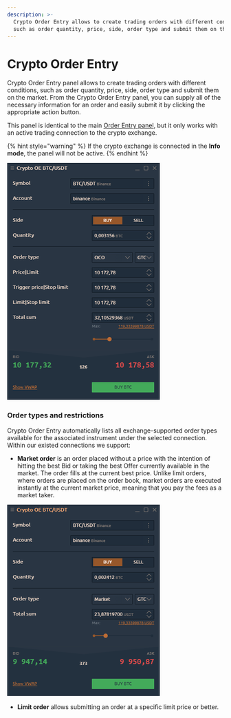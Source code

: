 ```yaml
---
description: >-
  Crypto Order Entry allows to create trading orders with different conditions,
  such as order quantity, price, side, order type and submit them on the market.
---
```


# Crypto Order Entry

Crypto Order Entry panel allows to create trading orders with different conditions, such as order quantity, price, side, order type and submit them on the market. From the Crypto Order Entry panel, you can supply all of the necessary information for an order and easily submit it by clicking the appropriate action button.

This panel is identical to the main [Order Entry panel](order-entry/), but it only works with an active trading connection to the crypto exchange.

{% hint style="warning" %}
If the crypto exchange is connected in the **Info mode**, the panel will not be active.
{% endhint %}

![General view of Crypto Order Entry panel](../.gitbook/assets/crypto-oe-panel_general_view.png)

### **Order types and restrictions**

Crypto Order Entry automatically lists all exchange-supported order types available for the associated instrument under the selected connection. Within our existed connections we support:

* **Market order** is an order placed without a price with the intention of hitting the best Bid or taking the best Offer currently available in the market. The order fills at the current best price. Unlike limit orders, where orders are placed on the order book, market orders are executed instantly at the current market price, meaning that you pay the fees as a market taker.

![Market Order in Crypto Order Entry](../.gitbook/assets/crypto-oe-market-orders.png)

* **Limit order** allows submitting an order at a specific limit price or better.

